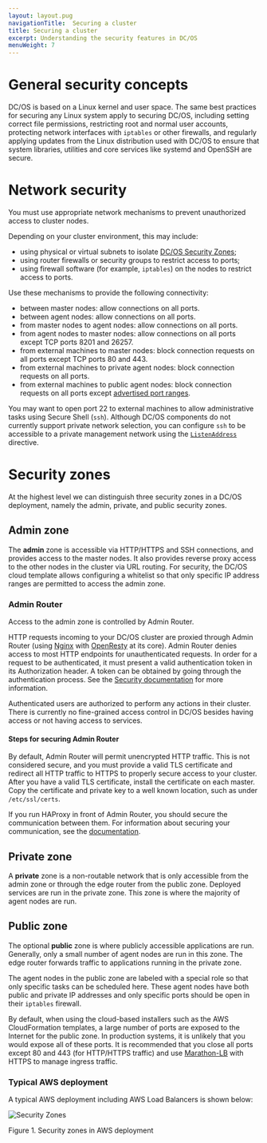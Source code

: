 ```yaml
---
layout: layout.pug
navigationTitle:  Securing a cluster
title: Securing a cluster
excerpt: Understanding the security features in DC/OS
menuWeight: 7
---
```


# General security concepts

DC/OS is based on a Linux kernel and user space. The same best practices for
securing any Linux system apply to securing DC/OS, including setting correct
file permissions, restricting root and normal user accounts, protecting
network interfaces with `iptables` or other firewalls, and regularly applying
updates from the Linux distribution used with DC/OS to ensure that system
libraries, utilities and core services like systemd and OpenSSH are secure.

# Network security

You must use appropriate network mechanisms to prevent unauthorized access to cluster nodes.

Depending on your cluster environment, this may include:
- using physical or virtual subnets to isolate [DC/OS Security Zones](#security-zones);
- using router firewalls or security groups to restrict access to ports;
- using firewall software (for example, `iptables`) on the nodes to restrict access to ports.

Use these mechanisms to provide the following connectivity:
- between master nodes: allow connections on all ports.
- between agent nodes: allow connections on all ports.
- from master nodes to agent nodes: allow connections on all ports.
- from agent nodes to master nodes: allow connections on all ports except TCP ports 8201 and 26257.
- from external machines to master nodes: block connection requests on all ports except TCP ports 80 and 443.
- from external machines to private agent nodes: block connection requests on all ports.
- from external machines to public agent nodes: block connection requests on all ports except [advertised port ranges](/1.13/installing/production/system-requirements/ports/#agent).

You may want to open port 22 to external machines to allow administrative tasks using Secure Shell (`ssh`).
Although DC/OS components do not currently support private network selection, you can configure
`ssh` to be accessible to a private management network using the [`ListenAddress`](https://man.openbsd.org/sshd_config#ListenAddress) directive.

# Security zones

At the highest level we can distinguish three security zones in a DC/OS
deployment, namely the admin, private, and public security zones.

## Admin zone

The **admin** zone is accessible via HTTP/HTTPS and SSH connections, and
provides access to the master nodes. It also provides reverse proxy access to
the other nodes in the cluster via URL routing. For security, the DC/OS cloud
template allows configuring a whitelist so that only specific IP address
ranges are permitted to access the admin zone.

### Admin Router

Access to the admin zone is controlled by Admin Router.

HTTP requests incoming to your DC/OS cluster are proxied through Admin Router (using [Nginx](http://nginx.org) with [OpenResty](https://openresty.org) at its core). Admin Router denies access to most HTTP endpoints for unauthenticated requests. In order for a request to be authenticated, it must present a valid authentication token in its Authorization header. A token can be obtained by going through the authentication process. See the [Security documentation](/1.13/security/) for more information.

Authenticated users are authorized to perform any actions in their cluster. There is currently no fine-grained access control in DC/OS besides having access or not having access to services.

#### Steps for securing Admin Router

By default, Admin Router will permit unencrypted HTTP traffic. This is not considered secure, and you must provide a valid TLS certificate and redirect all HTTP traffic to HTTPS to properly secure access to your cluster. After you have a valid TLS certificate, install the certificate on each master. Copy the certificate and private key to a well known location, such as under `/etc/ssl/certs`.

If you run HAProxy in front of Admin Router, you should secure the communication between them. For information about securing your communication, see the [documentation](/1.13/security/oss/tls-ssl/haproxy-adminrouter/).

## Private zone

A **private** zone is a non-routable network that is only accessible from
the admin zone or through the edge router from the public zone. Deployed
services are run in the private zone. This zone is where the majority of agent
nodes are run.

## Public zone

The optional **public** zone is where publicly accessible applications are run. Generally, only a small number of agent nodes are run in this zone. The edge router forwards traffic to applications running in the private zone.

The agent nodes in the public zone are labeled with a special role so that only specific tasks can be scheduled here. These agent nodes have both public and private IP addresses and only specific ports should be open in their
`iptables` firewall.

By default, when using the cloud-based installers such as the AWS CloudFormation templates, a large number of ports are exposed to the Internet for the public zone. In production systems, it is unlikely that you would expose all of these ports. It is recommended that you close all ports except 80 and 443 (for HTTP/HTTPS traffic) and use [Marathon-LB](https://docs.mesosphere.com/services/marathon-lb/1.13/) with HTTPS to manage ingress traffic.

### Typical AWS deployment

A typical AWS deployment including AWS Load Balancers is shown below:

![Security Zones](/1.13/img/security-zones.jpg)

Figure 1. Security zones in AWS deployment

